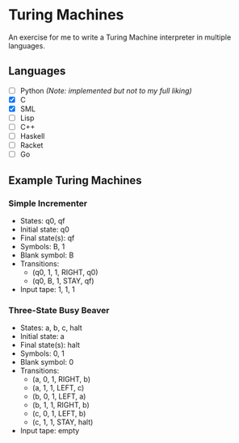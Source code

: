# Turing Machines
An exercise for me to write a Turing Machine interpreter in multiple languages.

## Languages
- [ ] Python *(Note: implemented but not to my full liking)*
- [x] C
- [x] SML
- [ ] Lisp
- [ ] C++
- [ ] Haskell
- [ ] Racket
- [ ] Go

## Example Turing Machines
### Simple Incrementer
* States: q0, qf
* Initial state: q0
* Final state(s): qf
* Symbols: B, 1
* Blank symbol: B
* Transitions:
	* (q0, 1, 1, RIGHT, q0)
	* (q0, B, 1, STAY, qf)
* Input tape: 1, 1, 1

### Three-State Busy Beaver
* States: a, b, c, halt
* Initial state: a
* Final state(s): halt
* Symbols: 0, 1
* Blank symbol: 0
* Transitions:
	* (a, 0, 1, RIGHT, b)
	* (a, 1, 1, LEFT, c)
	* (b, 0, 1, LEFT, a)
	* (b, 1, 1, RIGHT, b)
	* (c, 0, 1, LEFT, b)
	* (c, 1, 1, STAY, halt)
* Input tape: empty
